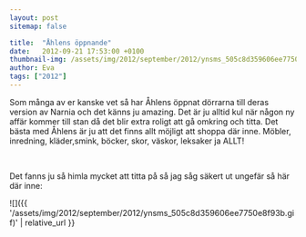 ```yaml
---
layout: post
sitemap: false

title:  "Åhlens öppnande"
date:   2012-09-21 17:53:00 +0100
thumbnail-img: /assets/img/2012/september/2012/ynsms_505c8d359606ee7750e8f93b.gif
author: Eva
tags: ["2012"]
---
```


Som många av er kanske vet så har Åhlens öppnat dörrarna till deras version av Narnia och det känns ju amazing. Det är ju alltid kul när någon ny affär kommer till stan då det blir extra roligt att gå omkring och titta. Det bästa med Åhlens är ju att det finns allt möjligt att shoppa där inne. Möbler, inredning, kläder,smink, böcker, skor, väskor, leksaker ja ALLT!




 




Det fanns ju så himla mycket att titta på så jag såg säkert ut ungefär så här där inne:

![]({{ '/assets/img/2012/september/2012/ynsms_505c8d359606ee7750e8f93b.gif)'  | relative_url }}

